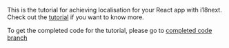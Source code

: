 This is the tutorial for achieving localisation for your React app with i18next. Check out the [tutorial](https://bigcheeseapp.com/2020/06/28/translate-your-react-app-with-react-i18next/) if you want to know more.

To get the completed code for the tutorial, please go to [completed code branch](https://github.com/tekminewe/react-i18next-example/tree/feature/completed-tutorial)
